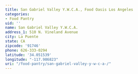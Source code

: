 ```yaml
---
title: San Gabriel Valley Y.W.C.A., Food Oasis Los Angeles
categories:
- Food Pantry
uid: ''
name: San Gabriel Valley Y.W.C.A.
address_1: 510 N. Vineland Avenue
city: La Puente
state: CA
zipcode: '91746'
phone: 626-333-0294
latitude: '34.051539'
longitude: "-117.986823"
uri: "/food-pantry/san-gabriel-valley-y-w-c-a-/"
---
```


